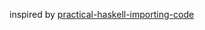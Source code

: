 inspired by [practical-haskell-importing-code](http://seanhess.github.io/2015/08/17/practical-haskell-importing-code.html)